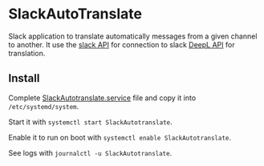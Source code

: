 # SlackAutoTranslate

Slack application to translate automatically messages from a given channel to another. It use the [slack API](https://slack.dev/bolt-js/concepts) for connection to slack [DeepL API](https://www.deepl.com/en/docs-api/) for translation.

## Install 

Complete [SlackAutotranslate.service](./SlackAutotranslate.service) file and copy it into `/etc/systemd/system`.

Start it with `systemctl start SlackAutotranslate`.

Enable it to run on boot with `systemctl enable SlackAutotranslate`.

See logs with `journalctl -u SlackAutotranslate`.
